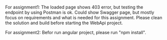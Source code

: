 For assignment1:
The loaded page shows 403 error, but testing the endpoint by using Postman is ok. Could show Swagger page, 
but mostly focus on requirements and what is needed for this assignment.
Please clean the solution and build before starting the WebApi project.

For assignment2:
Befor run angular project, please run "npm install".
